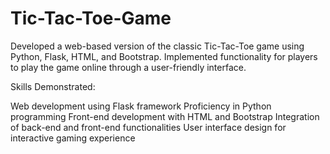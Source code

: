 # Tic-Tac-Toe-Game
Developed a web-based version of the classic Tic-Tac-Toe game using Python, Flask, HTML, and Bootstrap. Implemented functionality for players to play the game online through a user-friendly interface.

Skills Demonstrated:

Web development using Flask framework
Proficiency in Python programming
Front-end development with HTML and Bootstrap
Integration of back-end and front-end functionalities
User interface design for interactive gaming experience



